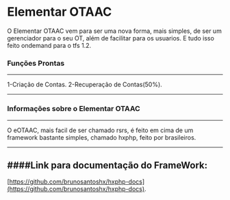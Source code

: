 # Elementar OTAAC

O Elementar OTAAC vem para ser uma nova forma, mais simples, de ser um gerenciador para o seu OT, além de facilitar para os usuarios. E tudo isso feito ondemand para o tfs 1.2.

### Funções Prontas
--------------------------------------------------------------------

1-Criação de Contas.
2-Recuperação de Contas(50%).

--------------------------------------------------------------------

### Informações sobre o Elementar OTAAC
--------------------------------------------------------------------

O eOTAAC, mais facil de ser chamado rsrs, é feito em cima de um framework bastante simples, chamado hxphp, feito por brasileiros.

--------------------------------------------------------------------

####Link para documentação do FrameWork:
---------------------------------------------------------------------
[https://github.com/brunosantoshx/hxphp-docs](https://github.com/brunosantoshx/hxphp-docs).
